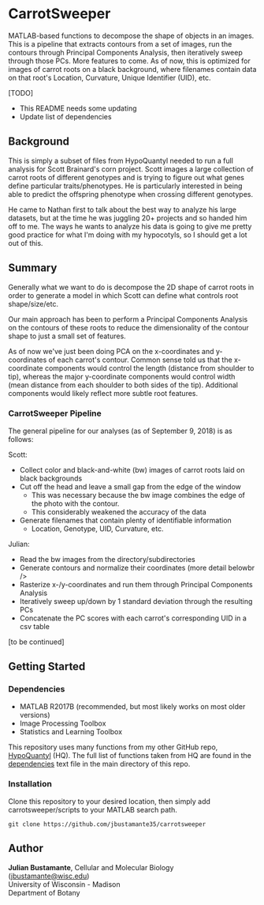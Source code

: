 # CarrotSweeper
MATLAB-based functions to decompose the shape of objects in an images. This is
a pipeline that extracts contours from a set of images, run the contours
through Principal Components Analysis, then iteratively sweep through those
PCs. More features to come. As of now, this is optimized for images of carrot
roots on a black background, where filenames contain data on that root's
Location, Curvature, Unique Identifier (UID), etc.

[TODO]
- This README needs some updating
- Update list of dependencies

## Background
This is simply a subset of files from HypoQuantyl needed to run a full analysis
for Scott Brainard's corn project. Scott images a large collection of carrot
roots of different genotypes and is trying to figure out what genes define
particular traits/phenotypes. He is particularly interested in being able to
predict the offspring phenotype when crossing different genotypes.

He came to Nathan first to talk about the best way to analyze his large
datasets, but at the time he was juggling 20+ projects and so handed him off
to me. The ways he wants to analyze his data is going to give me pretty good
practice for what I'm doing with my hypocotyls, so I should get a lot out of
this.

## Summary
Generally what we want to do is decompose the 2D shape of carrot roots in order
to generate a model in which Scott can define what controls root shape/size/etc.

Our main approach has been to perform a Principal Components Analysis on the
contours of these roots to reduce the dimensionality of the contour shape to
just a small set of features.

As of now we've just been doing PCA on the x-coordinates and y-coordinates of
each carrot's contour. Common sense told us that the x-coordinate components
would control the length (distance from shoulder to tip), whereas the major
y-coordinate components would control width (mean distance from each shoulder
to both sides of the tip). Additional components would likely reflect more
subtle root features.

### CarrotSweeper Pipeline
The general pipeline for our analyses (as of September 9, 2018) is as follows:

Scott:
- Collect color and black-and-white (bw) images of carrot roots
  laid on black backgrounds <br />
- Cut off the head and leave a small gap from the edge of the
  window <br />
    * This was necessary because the bw image combines the
      edge of the photo with the contour. <br />
    * This considerably weakened the accuracy of the data <br />
- Generate filenames that contain plenty of identifiable
  information <br />
    * Location, Genotype, UID, Curvature, etc. <br />

Julian:
- Read the bw images from the directory/subdirectories <br />
- Generate contours and normalize their coordinates (more detail belowbr />
- Rasterize x-/y-coordinates and run them through Principal Components Analysis <br />
- Iteratively sweep up/down by 1 standard deviation through the resulting PCs <br />
- Concatenate the PC scores with each carrot's corresponding UID in a csv table <br />

[to be continued]

## Getting Started
### Dependencies
- MATLAB R2017B (recommended, but most likely works on most older versions)
- Image Processing Toolbox
- Statistics and Learning Toolbox

This repository uses many functions from my other GitHub repo,
[HypoQuantyl](https://github.com/jbustamante35/hypoquantyl) (HQ). The full list
of functions taken from HQ are found in the [dependencies](./dependencies) text
file in the main directory of this repo.

### Installation
Clone this repository to your desired location, then simply add
carrotsweeper/scripts to your MATLAB search path.

```
git clone https://github.com/jbustamante35/carrotsweeper
```

## Author
**Julian Bustamante**, Cellular and Molecular Biology (<jbustamante@wisc.edu>) <br />
	University of Wisconsin - Madison <br />
	Department of Botany <br />


